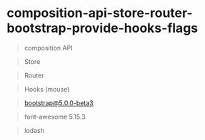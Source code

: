 # composition-api-store-router-bootstrap-provide-hooks-flags

> composition API

> Store

> Router

> Hooks (mouse)

> bootstrap@5.0.0-beta3

> font-awesome 5.15.3

> lodash